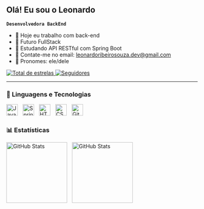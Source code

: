 ## Olá! Eu sou o Leonardo

**`Desenvolvedora BackEnd`**
    
- 🔭 Hoje eu trabalho com back-end
- 🧠 Futuro FullStack
- 🌱 Estudando API RESTful com Spring Boot
- 👯 Contate-me no email: leonardoribeirosouza.dev@gmail.com
- 🤔 Pronomes: ele/dele

<p>
    <a href="https://github.com/LeonardoRibSouza?tab=repositories">
        <img 
            alt="Total de estrelas" 
            title="Total de estrelas GitHub" 
            src="https://custom-icon-badges.demolab.com/github/stars/LeonardoRibSouza?color=55960c&style=for-the-badge&labelColor=488207&logo=star&label=estrelas"
        />
    </a>
    <a href="https://github.com/Larissakich?tab=followers">
        <img 
            alt="Seguidores" 
            title="Me siga no GitHub" 
            src="https://custom-icon-badges.demolab.com/github/followers/LeonardoRibSouza?color=236ad3&labelColor=1155ba&style=for-the-badge&logo=github&label=Seguidores&logoColor=white"
        />
    </a>
</p>

---

### 🤖 Linguagens e Tecnologias

<img 
    align="left" 
    alt="Java" 
    title="Java"
    width="30px" 
    style="padding-right: 10px;" 
  src="https://cdn.jsdelivr.net/gh/devicons/devicon@latest/icons/java/java-original.svg"
  />
<img
    align="left" 
    alt="Spring Boot" 
    title="Spring Boot"
    width="30px" 
    style="padding-right: 10px;" 
    src="https://cdn.jsdelivr.net/gh/devicons/devicon@latest/icons/spring/spring-original.svg"
/>
<img 
    align="left" 
    alt="HTML"
    title="HTML" 
    width="30px" 
    style="padding-right: 10px;" 
    src="https://cdn.jsdelivr.net/gh/devicons/devicon@latest/icons/html5/html5-original.svg" 
/>
<img 
    align="left" 
    alt="CSS" 
    title="CSS"
    width="30px" 
    style="padding-right: 10px;" 
    src="https://cdn.jsdelivr.net/gh/devicons/devicon@latest/icons/css3/css3-original.svg" 
/>
<img 
    align="left" 
    alt="Git" 
    title="Git"
    width="30px" 
    style="padding-right: 10px;" 
    src="https://cdn.jsdelivr.net/gh/devicons/devicon@latest/icons/git/git-original.svg" 
/>

<br/>
<br/>

### 📊 Estatísticas

<img 
    align="left" 
    alt="GitHub Stats" 
    height="160px" 
    style="padding-right: 10px;" 
    src="https://github-readme-stats.vercel.app/api?username=LeonardoRibSouza&show_icons=true&theme=merko&locale=pt-br" 
/>
<img 
    align="left" 
    alt="GitHub Stats" 
    height="160px" 
    style="padding-right: 10px;" 
    src="https://github-readme-stats.vercel.app/api/top-langs/?username=LeonardoRibSouza&theme=merko&layout=compact&custom_title=Tecnologias&langs_count=12" 
/>
